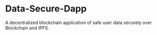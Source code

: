 # Data-Secure-Dapp
A decentralized blockchain application of safe user data securely over Blockchain and IPFS.
